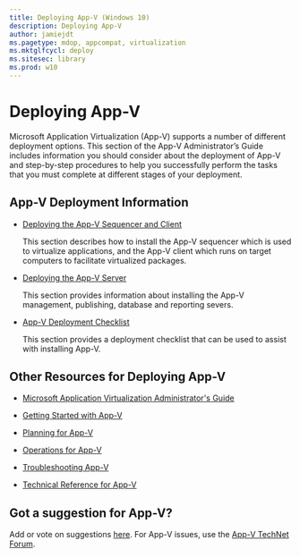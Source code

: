 ```yaml
---
title: Deploying App-V (Windows 10)
description: Deploying App-V
author: jamiejdt
ms.pagetype: mdop, appcompat, virtualization
ms.mktglfcycl: deploy
ms.sitesec: library
ms.prod: w10
---
```



# Deploying App-V


Microsoft Application Virtualization (App-V) supports a number of different deployment options. This section of the App-V Administrator’s Guide includes information you should consider about the deployment of App-V and step-by-step procedures to help you successfully perform the tasks that you must complete at different stages of your deployment.

## <a href="" id="---------app-v-5-1-deployment-information"></a> App-V Deployment Information


-   [Deploying the App-V Sequencer and Client](appv-deploying-the-appv-sequencer-and-client.md)

    This section describes how to install the App-V sequencer which is used to virtualize applications, and the App-V client which runs on target computers to facilitate virtualized packages.

-   [Deploying the App-V Server](appv-deploying-the-appv-server.md)

    This section provides information about installing the App-V management, publishing, database and reporting severs.

-   [App-V Deployment Checklist](appv-deployment-checklist.md)

    This section provides a deployment checklist that can be used to assist with installing App-V.

## Other Resources for Deploying App-V


-   [Microsoft Application Virtualization Administrator's Guide](appv-microsoft-application-virtualization-administrators-guide.md)

-   [Getting Started with App-V](appv-getting-started.md)

-   [Planning for App-V](appv-planning-for-appv.md)

-   [Operations for App-V](appv-operations.md)

-   [Troubleshooting App-V](appv-troubleshooting.md)

-   [Technical Reference for App-V](appv-technical-reference.md)

## Got a suggestion for App-V?


Add or vote on suggestions [here](http://appv.uservoice.com/forums/280448-microsoft-application-virtualization). For App-V issues, use the [App-V TechNet Forum](https://social.technet.microsoft.com/Forums/home?forum=mdopappv).

 

 





